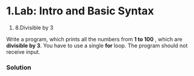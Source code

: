 ﻿# 1.Lab: Intro and Basic Syntax


1. 8.Divisible by 3

Write a program, which prints all the numbers from **1 to 100** , which are **divisible by 3**. You have to use a single **for** loop. The program should not receive input.

### Solution

